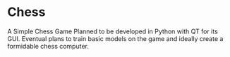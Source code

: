 # Chess
A Simple Chess Game
Planned to be developed in Python with QT for its GUI.
Eventual plans to train basic models on the game and ideally create a formidable chess computer.
